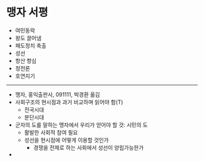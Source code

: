 # 맹자 서평

- 여민동락
- 왕도 끌어냄
- 패도정치 축출
- 성선
- 항산 항심
- 정전론
- 호연지기

---

- 맹자, 홍익출판사, 091111, 박경환 옮김
- 사회구조의 현시점과 과거 비교하며 읽어야 함(T)
  - 전국시대
  - 분단시대
- 군자의 도를 말하는 맹자에서 우리가 얻어야 할 것: 시민의 도
  - 활발한 사회적 참여 필요
  - 성선을 현시점에 어떻게 이용할 것인가
    - 경쟁을 전제로 하는 사회에서 성선이 양립가능한가
- 
